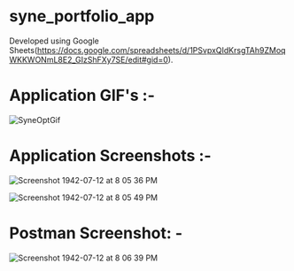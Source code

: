 # syne_portfolio_app

Developed using Google Sheets(https://docs.google.com/spreadsheets/d/1PSvpxQIdKrsgTAh9ZMoqWKKWONmL8E2_GIzShFXy7SE/edit#gid=0).

# Application GIF's :-

![SyneOptGif](https://user-images.githubusercontent.com/25646373/95018533-fd94d400-067d-11eb-9e72-568b90b2a4fc.gif)

# Application Screenshots :-

![Screenshot 1942-07-12 at 8 05 36 PM](https://user-images.githubusercontent.com/25646373/95018421-4ef09380-067d-11eb-991f-4eeeaa3bc512.png)

![Screenshot 1942-07-12 at 8 05 49 PM](https://user-images.githubusercontent.com/25646373/95018422-51eb8400-067d-11eb-9966-62317f2565e4.png)


# Postman Screenshot: -

![Screenshot 1942-07-12 at 8 06 39 PM](https://user-images.githubusercontent.com/25646373/95018425-54e67480-067d-11eb-95ba-b9c1c264c5b8.png)
